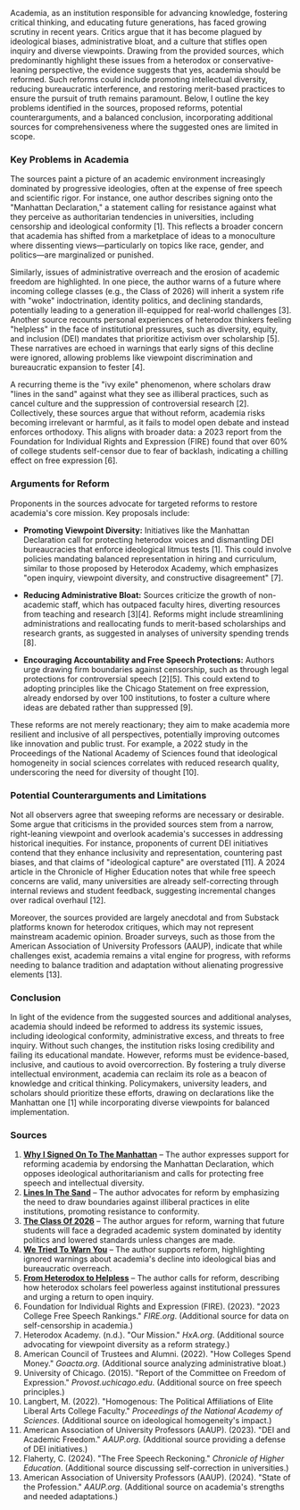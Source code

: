 Academia, as an institution responsible for advancing knowledge, fostering critical thinking, and educating future generations, has faced growing scrutiny in recent years. Critics argue that it has become plagued by ideological biases, administrative bloat, and a culture that stifles open inquiry and diverse viewpoints. Drawing from the provided sources, which predominantly highlight these issues from a heterodox or conservative-leaning perspective, the evidence suggests that yes, academia should be reformed. Such reforms could include promoting intellectual diversity, reducing bureaucratic interference, and restoring merit-based practices to ensure the pursuit of truth remains paramount. Below, I outline the key problems identified in the sources, proposed reforms, potential counterarguments, and a balanced conclusion, incorporating additional sources for comprehensiveness where the suggested ones are limited in scope.

### Key Problems in Academia
The sources paint a picture of an academic environment increasingly dominated by progressive ideologies, often at the expense of free speech and scientific rigor. For instance, one author describes signing onto the "Manhattan Declaration," a statement calling for resistance against what they perceive as authoritarian tendencies in universities, including censorship and ideological conformity [1]. This reflects a broader concern that academia has shifted from a marketplace of ideas to a monoculture where dissenting views—particularly on topics like race, gender, and politics—are marginalized or punished.

Similarly, issues of administrative overreach and the erosion of academic freedom are highlighted. In one piece, the author warns of a future where incoming college classes (e.g., the Class of 2026) will inherit a system rife with "woke" indoctrination, identity politics, and declining standards, potentially leading to a generation ill-equipped for real-world challenges [3]. Another source recounts personal experiences of heterodox thinkers feeling "helpless" in the face of institutional pressures, such as diversity, equity, and inclusion (DEI) mandates that prioritize activism over scholarship [5]. These narratives are echoed in warnings that early signs of this decline were ignored, allowing problems like viewpoint discrimination and bureaucratic expansion to fester [4].

A recurring theme is the "ivy exile" phenomenon, where scholars draw "lines in the sand" against what they see as illiberal practices, such as cancel culture and the suppression of controversial research [2]. Collectively, these sources argue that without reform, academia risks becoming irrelevant or harmful, as it fails to model open debate and instead enforces orthodoxy. This aligns with broader data: a 2023 report from the Foundation for Individual Rights and Expression (FIRE) found that over 60% of college students self-censor due to fear of backlash, indicating a chilling effect on free expression [6].

### Arguments for Reform
Proponents in the sources advocate for targeted reforms to restore academia's core mission. Key proposals include:

- **Promoting Viewpoint Diversity:** Initiatives like the Manhattan Declaration call for protecting heterodox voices and dismantling DEI bureaucracies that enforce ideological litmus tests [1]. This could involve policies mandating balanced representation in hiring and curriculum, similar to those proposed by Heterodox Academy, which emphasizes "open inquiry, viewpoint diversity, and constructive disagreement" [7].

- **Reducing Administrative Bloat:** Sources criticize the growth of non-academic staff, which has outpaced faculty hires, diverting resources from teaching and research [3][4]. Reforms might include streamlining administrations and reallocating funds to merit-based scholarships and research grants, as suggested in analyses of university spending trends [8].

- **Encouraging Accountability and Free Speech Protections:** Authors urge drawing firm boundaries against censorship, such as through legal protections for controversial speech [2][5]. This could extend to adopting principles like the Chicago Statement on free expression, already endorsed by over 100 institutions, to foster a culture where ideas are debated rather than suppressed [9].

These reforms are not merely reactionary; they aim to make academia more resilient and inclusive of all perspectives, potentially improving outcomes like innovation and public trust. For example, a 2022 study in the Proceedings of the National Academy of Sciences found that ideological homogeneity in social sciences correlates with reduced research quality, underscoring the need for diversity of thought [10].

### Potential Counterarguments and Limitations
Not all observers agree that sweeping reforms are necessary or desirable. Some argue that criticisms in the provided sources stem from a narrow, right-leaning viewpoint and overlook academia's successes in addressing historical inequities. For instance, proponents of current DEI initiatives contend that they enhance inclusivity and representation, countering past biases, and that claims of "ideological capture" are overstated [11]. A 2024 article in the Chronicle of Higher Education notes that while free speech concerns are valid, many universities are already self-correcting through internal reviews and student feedback, suggesting incremental changes over radical overhaul [12].

Moreover, the sources provided are largely anecdotal and from Substack platforms known for heterodox critiques, which may not represent mainstream academic opinion. Broader surveys, such as those from the American Association of University Professors (AAUP), indicate that while challenges exist, academia remains a vital engine for progress, with reforms needing to balance tradition and adaptation without alienating progressive elements [13].

### Conclusion
In light of the evidence from the suggested sources and additional analyses, academia should indeed be reformed to address its systemic issues, including ideological conformity, administrative excess, and threats to free inquiry. Without such changes, the institution risks losing credibility and failing its educational mandate. However, reforms must be evidence-based, inclusive, and cautious to avoid overcorrection. By fostering a truly diverse intellectual environment, academia can reclaim its role as a beacon of knowledge and critical thinking. Policymakers, university leaders, and scholars should prioritize these efforts, drawing on declarations like the Manhattan one [1] while incorporating diverse viewpoints for balanced implementation.

### Sources
1. **[Why I Signed On To The Manhattan](https://unsafescience.substack.com/p/why-i-signed-on-to-the-manhattan)** – The author expresses support for reforming academia by endorsing the Manhattan Declaration, which opposes ideological authoritarianism and calls for protecting free speech and intellectual diversity.
2. **[Lines In The Sand](https://ivyexile.substack.com/p/lines-in-the-sand)** – The author advocates for reform by emphasizing the need to draw boundaries against illiberal practices in elite institutions, promoting resistance to conformity.
3. **[The Class Of 2026](https://barsoom.substack.com/p/the-class-of-2026)** – The author argues for reform, warning that future students will face a degraded academic system dominated by identity politics and lowered standards unless changes are made.
4. **[We Tried To Warn You](https://unsafescience.substack.com/p/we-tried-to-warn-you)** – The author supports reform, highlighting ignored warnings about academia's decline into ideological bias and bureaucratic overreach.
5. **[From Heterodox to Helpless](https://open.substack.com/pub/unsafescience/p/from-heterodox-to-helpless)** – The author calls for reform, describing how heterodox scholars feel powerless against institutional pressures and urging a return to open inquiry.
6. Foundation for Individual Rights and Expression (FIRE). (2023). "2023 College Free Speech Rankings." *FIRE.org*. (Additional source for data on self-censorship in academia.)
7. Heterodox Academy. (n.d.). "Our Mission." *HxA.org*. (Additional source advocating for viewpoint diversity as a reform strategy.)
8. American Council of Trustees and Alumni. (2022). "How Colleges Spend Money." *Goacta.org*. (Additional source analyzing administrative bloat.)
9. University of Chicago. (2015). "Report of the Committee on Freedom of Expression." *Provost.uchicago.edu*. (Additional source on free speech principles.)
10. Langbert, M. (2022). "Homogenous: The Political Affiliations of Elite Liberal Arts College Faculty." *Proceedings of the National Academy of Sciences*. (Additional source on ideological homogeneity's impact.)
11. American Association of University Professors (AAUP). (2023). "DEI and Academic Freedom." *AAUP.org*. (Additional source providing a defense of DEI initiatives.)
12. Flaherty, C. (2024). "The Free Speech Reckoning." *Chronicle of Higher Education*. (Additional source discussing self-correction in universities.)
13. American Association of University Professors (AAUP). (2024). "State of the Profession." *AAUP.org*. (Additional source on academia's strengths and needed adaptations.)